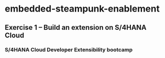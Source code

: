 # embedded-steampunk-enablement
## Exercise 1 – Build an extension on S/4HANA Cloud 
### S/4HANA Cloud Developer Extensibility bootcamp 

